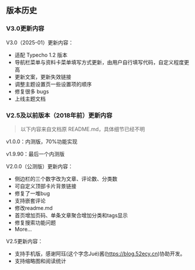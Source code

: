 ## 版本历史

### V3.0更新内容

V3.0（2025-01）更新内容：

* 适配 Typecho 1.2 版本
* 导航栏菜单与资料卡菜单填写方式更新，由用户自行填写代码，自定义程度更高
* 更新文案，更新失效链接
* 调整主题设置页一些设置项的顺序
* 修复很多 bugs
* 上线主题文档

### V2.5及以前版本（2018年前）更新内容

> 以下内容来自文档原 README.md，具体细节已经不明

v1.0.0：内测版，70%功能实现

v1.9.90：最后一个内测版

V2.0.0（公测版）更新内容：
* 侧边栏的三个数字改为文章、评论数、分类数
* 可自定义顶部卡片背景链接
* 修复了一堆bug
* 支持嵌套评论
* 修改readme.md
* 首页增加页码、单条文章聚合增加分类和tags显示
* 修复搜索功能问题
* More...

V2.5更新内容：
* 支持手机版，感谢阿珏(这个字念Jué)酱(https://blog.52ecy.cn)协助开发。
* 支持缩略图和阅读统计

